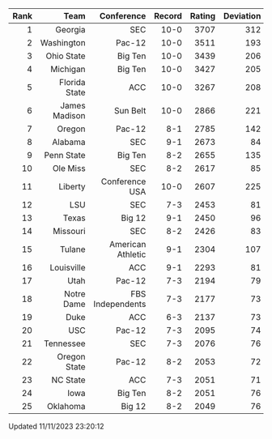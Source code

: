 | Rank  | Team                 | Conference           | Record   | Rating | Deviation |
| ---:  | ---:                 | ---:                 | ---:     | ---:   | ---:      |
| 1     | Georgia              | SEC                  | 10-0     | 3707   | 312       |
| 2     | Washington           | Pac-12               | 10-0     | 3511   | 193       |
| 3     | Ohio State           | Big Ten              | 10-0     | 3439   | 206       |
| 4     | Michigan             | Big Ten              | 10-0     | 3427   | 205       |
| 5     | Florida State        | ACC                  | 10-0     | 3267   | 208       |
| 6     | James Madison        | Sun Belt             | 10-0     | 2866   | 221       |
| 7     | Oregon               | Pac-12               | 8-1      | 2785   | 142       |
| 8     | Alabama              | SEC                  | 9-1      | 2673   | 84        |
| 9     | Penn State           | Big Ten              | 8-2      | 2655   | 135       |
| 10    | Ole Miss             | SEC                  | 8-2      | 2617   | 85        |
| 11    | Liberty              | Conference USA       | 10-0     | 2607   | 225       |
| 12    | LSU                  | SEC                  | 7-3      | 2453   | 81        |
| 13    | Texas                | Big 12               | 9-1      | 2450   | 96        |
| 14    | Missouri             | SEC                  | 8-2      | 2426   | 83        |
| 15    | Tulane               | American Athletic    | 9-1      | 2304   | 107       |
| 16    | Louisville           | ACC                  | 9-1      | 2293   | 81        |
| 17    | Utah                 | Pac-12               | 7-3      | 2194   | 79        |
| 18    | Notre Dame           | FBS Independents     | 7-3      | 2177   | 73        |
| 19    | Duke                 | ACC                  | 6-3      | 2137   | 73        |
| 20    | USC                  | Pac-12               | 7-3      | 2095   | 74        |
| 21    | Tennessee            | SEC                  | 7-3      | 2076   | 76        |
| 22    | Oregon State         | Pac-12               | 8-2      | 2053   | 72        |
| 23    | NC State             | ACC                  | 7-3      | 2051   | 71        |
| 24    | Iowa                 | Big Ten              | 8-2      | 2051   | 76        |
| 25    | Oklahoma             | Big 12               | 8-2      | 2049   | 76        |

Updated 11/11/2023 23:20:12
